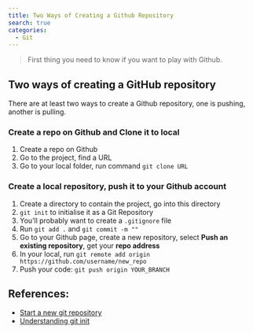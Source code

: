 ```yaml
---
title: Two Ways of Creating a Github Repository
search: true
categories: 
  - Git
---
```



> First thing you need to know if you want to play with Github.

## Two ways of creating a GitHub repository

There are at least two ways to create a Github repository, one is pushing, another is pulling.

###  Create a repo on Github and Clone it to local
1. Create a repo on Github
2. Go to the project, find a URL 
3. Go to your local folder, run command `git clone URL`

### Create a local repository, push it to your Github account
1. Create a directory to contain the project, go into this directory
2. `git init` to initialise it as a Git Repository
3. You’ll probably want to create a `.gitignore` file
4. Run `git add .` and `git commit -m ""`
5. Go to your Github page,  create a new repository, select **Push an existing repository**, get your **repo address**
6. In your local, run `git remote add origin https://github.com/username/new_repo`
7. Push your code: `git push origin YOUR_BRANCH` 

## References: 
- [Start a new git repository](http://kbroman.org/github_tutorial/pages/init.html)
- [Understanding git init](https://stackoverflow.com/questions/13525629/understanding-git-init)